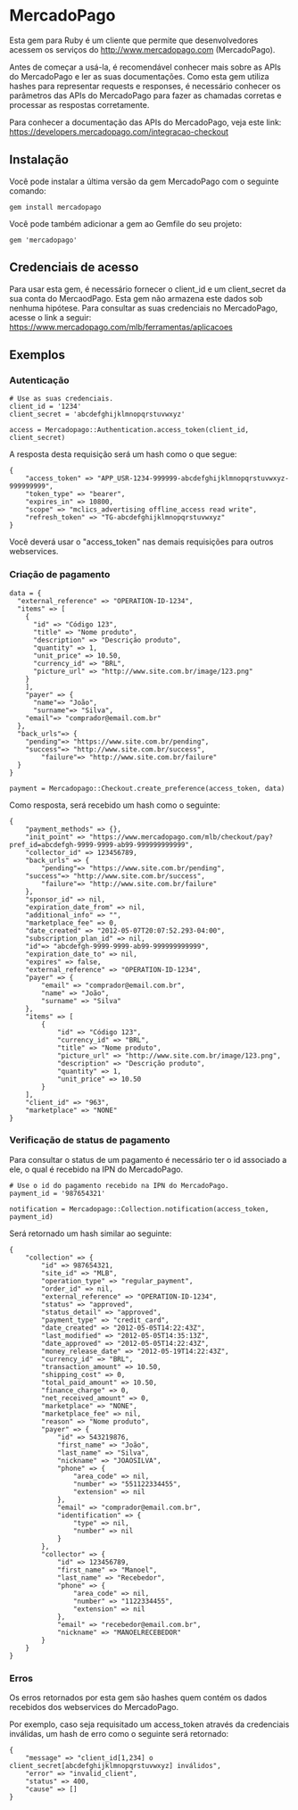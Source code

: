 MercadoPago
===========

Esta gem para Ruby é um cliente que permite que desenvolvedores acessem os serviços do http://www.mercadopago.com (MercadoPago).

Antes de começar a usá-la, é recomendável conhecer mais sobre as APIs do MercadoPago e ler as suas documentações. Como esta gem utiliza hashes para representar requests e responses, é necessário conhecer os parâmetros das APIs do MercadoPago para fazer as chamadas corretas e processar as respostas corretamente.

Para conhecer a documentação das APIs do MercadoPago, veja este link: https://developers.mercadopago.com/integracao-checkout

Instalação
----------

Você pode instalar a última versão da gem MercadoPago com o seguinte comando:

	gem install mercadopago
	
Você pode também adicionar a gem ao Gemfile do seu projeto:

	gem 'mercadopago'

Credenciais de acesso
---------------------

Para usar esta gem, é necessário fornecer o client_id e um client_secret da sua conta do MercaodPago. Esta gem não armazena este dados sob nenhuma hipótese. Para consultar as suas credenciais no MercadoPago, acesse o link a seguir: https://www.mercadopago.com/mlb/ferramentas/aplicacoes

Exemplos
--------

### Autenticação
	
	# Use as suas credenciais.
	client_id = '1234'
	client_secret = 'abcdefghijklmnopqrstuvwxyz'
	
	access = Mercadopago::Authentication.access_token(client_id, client_secret)
	
A resposta desta requisição será um hash como o que segue:

	{
		"access_token" => "APP_USR-1234-999999-abcdefghijklmnopqrstuvwxyz-999999999",
		"token_type" => "bearer",
		"expires_in" => 10800,
		"scope" => "mclics_advertising offline_access read write",
		"refresh_token" => "TG-abcdefghijklmnopqrstuvwxyz"
	}
	
Você deverá usar o "access_token" nas demais requisições para outros webservices.

### Criação de pagamento

	data = {
	  "external_reference" => "OPERATION-ID-1234",
	  "items" => [
	    {
	      "id" => "Código 123",
	      "title" => "Nome produto",
	      "description" => "Descrição produto",
	      "quantity" => 1,
	      "unit_price" => 10.50,
	      "currency_id" => "BRL",
	      "picture_url" => "http://www.site.com.br/image/123.png"
	    }
		],
		"payer" => {
		  "name"=> "João",
		  "surname"=> "Silva",
	    "email"=> "comprador@email.com.br"
	  },
	  "back_urls"=> {
	    "pending"=> "https://www.site.com.br/pending",
	    "success"=> "http://www.site.com.br/success",
			"failure"=> "http://www.site.com.br/failure"
	  }
	}

	payment = Mercadopago::Checkout.create_preference(access_token, data)
	
Como resposta, será recebido um hash como o seguinte:

	{
		"payment_methods" => {},
		"init_point" => "https://www.mercadopago.com/mlb/checkout/pay?pref_id=abcdefgh-9999-9999-ab99-999999999999",
		"collector_id" => 123456789,
		"back_urls" => {
			"pending"=> "https://www.site.com.br/pending",
	    "success"=> "http://www.site.com.br/success",
			"failure"=> "http://www.site.com.br/failure"
		},
		"sponsor_id" => nil,
		"expiration_date_from" => nil,
		"additional_info" => "",
		"marketplace_fee" => 0,
		"date_created" => "2012-05-07T20:07:52.293-04:00",
		"subscription_plan_id" => nil,
		"id"=> "abcdefgh-9999-9999-ab99-999999999999",
		"expiration_date_to" => nil,
		"expires" => false,
		"external_reference" => "OPERATION-ID-1234",
		"payer" => {
			"email" => "comprador@email.com.br",
			"name" => "João",
			"surname" => "Silva"
		},
		"items" => [
			{
				"id" => "Código 123",
				"currency_id" => "BRL",
				"title" => "Nome produto",
				"picture_url" => "http://www.site.com.br/image/123.png",
				"description" => "Descrição produto",
				"quantity" => 1,
				"unit_price" => 10.50
			}
		],
		"client_id" => "963",
		"marketplace" => "NONE"
	}

### Verificação de status de pagamento

Para consultar o status de um pagamento é necessário ter o id associado a ele, o qual é recebido na IPN do MercadoPago.

	# Use o id do pagamento recebido na IPN do MercadoPago.
	payment_id = '987654321'

	notification = Mercadopago::Collection.notification(access_token, payment_id)
	
Será retornado um hash similar ao seguinte:

	{
		"collection" => {
			"id" => 987654321,
			"site_id" => "MLB",
			"operation_type" => "regular_payment",
			"order_id" => nil,
			"external_reference" => "OPERATION-ID-1234",
			"status" => "approved",
			"status_detail" => "approved",
			"payment_type" => "credit_card",
			"date_created" => "2012-05-05T14:22:43Z",
			"last_modified" => "2012-05-05T14:35:13Z",
			"date_approved" => "2012-05-05T14:22:43Z",
			"money_release_date" => "2012-05-19T14:22:43Z",
			"currency_id" => "BRL",
			"transaction_amount" => 10.50,
			"shipping_cost" => 0,
			"total_paid_amount" => 10.50,
			"finance_charge" => 0,
			"net_received_amount" => 0,
			"marketplace" => "NONE",
			"marketplace_fee" => nil,
			"reason" => "Nome produto",
			"payer" => {
				"id" => 543219876,
				"first_name" => "João",
				"last_name" => "Silva",
				"nickname" => "JOAOSILVA",
				"phone" => {
					"area_code" => nil,
					"number" => "551122334455",
					"extension" => nil
				},
				"email" => "comprador@email.com.br",
				"identification" => {
					"type" => nil,
					"number" => nil
				}
			},
			"collector" => {
				"id" => 123456789,
				"first_name" => "Manoel",
				"last_name" => "Recebedor",
				"phone" => {
					"area_code" => nil,
					"number" => "1122334455",
					"extension" => nil
				},
				"email" => "recebedor@email.com.br",
				"nickname" => "MANOELRECEBEDOR"
			}
		}
	} 


### Erros

Os erros retornados por esta gem são hashes quem contém os dados recebidos dos webservices do MercadoPago.

Por exemplo, caso seja requisitado um access_token através da credenciais inválidas, um hash de erro como o seguinte será retornado:

	{
		"message" => "client_id[1,234] o client_secret[abcdefghijklmnopqrstuvwxyz] inválidos",
		"error" => "invalid_client",
		"status" => 400,
		"cause" => []
	}
